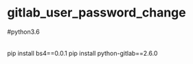 # gitlab_user_password_change

#python3.6

######
pip install bs4==0.0.1
pip install python-gitlab==2.6.0
